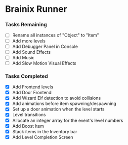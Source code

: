 # Brainix Runner

### Tasks Remaining

- [ ] Rename all instances of "Object" to "Item"
- [ ] Add more levels
- [ ] Add Debugger Panel in Console
- [ ] Add Sound Effects
- [ ] Add Music
- [ ] Add Slow Motion Visual Effects

### Tasks Completed
- [X] Add Frontend levels
- [X] Add Door Frontend
- [X] Add Wizard Elf detection to avoid collisions
- [X] Add animations before item spawning/despawning
- [X] Set up a door animation when the level starts
- [X] Level transitions
- [X] Allocate an integer array for the event's level numbers
- [X] Add Boost Item
- [X] Stack items in the Inventory bar
- [X] Add Level Completion Screen

